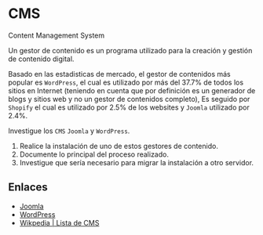 # CMS

Content Management System

Un gestor de contenido es un programa utilizado para la creación y gestión de contenido digital.

Basado en las estadisticas de mercado, el gestor de contenidos más popular es `WordPress`, el cual es utilizado por más del 37.7% de todos los sitios en Internet (teniendo en cuenta que por definición es un generador de blogs y sitios web y no un gestor de contenidos completo), Es seguido por `Shopify` el cual es utilizado por 2.5% de los websites y `Joomla` utilizado por 2.4%.

Investigue los `CMS` `Joomla` y `WordPress`.

1. Realice la instalación de uno de estos gestores de contenido.
2. Documente lo principal del proceso realizado.
3. Investigue que sería necesario para migrar la instalación a otro servidor.

## Enlaces

- [Joomla](https://downloads.joomla.org/)
- [WordPress](https://wordpress.org/download/)
- [Wikpedia | Lista de CMS](https://en.wikipedia.org/wiki/List_of_content_management_systems)
